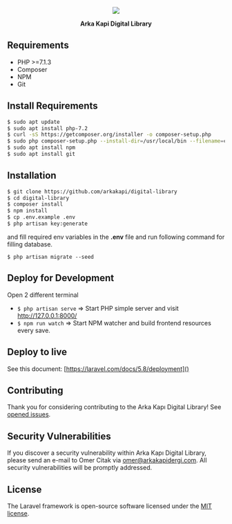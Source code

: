 <p align="center"><img src="public/images/logo.png" /></p>
<p align="center"><b>Arka Kapi Digital Library</b></p>

## Requirements

- PHP >=7.1.3
- Composer
- NPM
- Git

## Install Requirements

```sh
$ sudo apt update
$ sudo apt install php-7.2
$ curl -sS https://getcomposer.org/installer -o composer-setup.php
$ sudo php composer-setup.php --install-dir=/usr/local/bin --filename=composer
$ sudo apt install npm
$ sudo apt install git
```

## Installation

```sh
$ git clone https://github.com/arkakapi/digital-library
$ cd digital-library
$ composer install
$ npm install
$ cp .env.example .env
$ php artisan key:generate
```
and fill required env variables in the **.env** file and run following command for filling database.

`$ php artisan migrate --seed`

## Deploy for Development

Open 2 different terminal

- `$ php artisan serve` => Start PHP simple server and visit http://127.0.0.1:8000/
- `$ npm run watch` => Start NPM watcher and build frontend resources every save.

## Deploy to live

See this document: [https://laravel.com/docs/5.8/deployment]()

## Contributing

Thank you for considering contributing to the Arka Kapı Digital Library! See [opened issues](https://github.com/arkakapi/digital-library/issues).

## Security Vulnerabilities

If you discover a security vulnerability within Arka Kapı Digital Library, please send an e-mail to Omer Citak via [omer@arkakapidergi.com](mailto:omer@arkakapidergi.com). All security vulnerabilities will be promptly addressed.

## License

The Laravel framework is open-source software licensed under the [MIT license](https://opensource.org/licenses/MIT).
